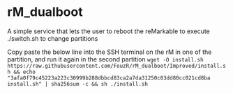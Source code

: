 # rM_dualboot
A simple service that lets the user to reboot the reMarkable to execute ./switch.sh to change partitions

Copy paste the below line into the SSH terminal on the rM in one of the partition, and run it again in the second partition
`wget -O install.sh https://raw.githubusercontent.com/FouzR/rM_dualboot/Improved/install.sh && echo "3afa0f79c45223a223c30999b288dbbcd83ca2a7da31250c03dd80cc021cd8ba  install.sh" | sha256sum -c && sh ./install.sh`


